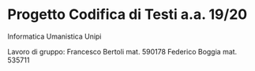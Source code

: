 # Progetto Codifica di Testi a.a. 19/20
Informatica Umanistica Unipi

Lavoro di gruppo:
Francesco Bertoli mat. 590178
Federico Boggia mat. 535711
